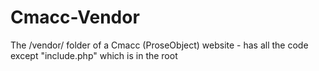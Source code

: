 # Cmacc-Vendor
The /vendor/ folder of a Cmacc (ProseObject) website - has all the code except "include.php" which is in the root
